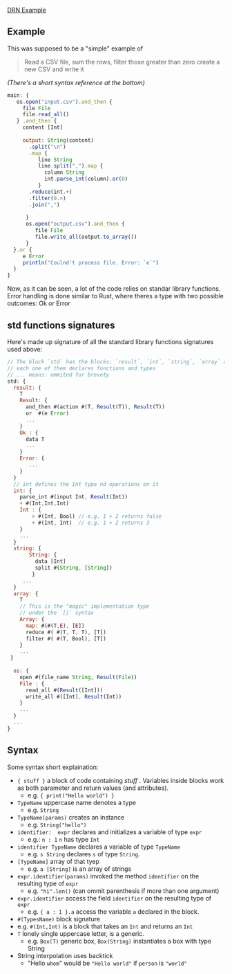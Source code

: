 [DRN Example](https://www.reddit.com/r/ProgrammingLanguages/comments/1fey7qm/rate_my_syntax/)

## Example

This was supposed to be a "simple" example of 

> Read a CSV file, sum the rows, filter those greater than zero
> create a new CSV and write it

_(There's a short syntax reference at the bottom)_ 

```javascript
main: {
   os.open("input.csv").and_then {
     file File 
     file.read_all()
   } .and_then { 
     content [Int]
     
     output: String(content)
       .split("\n")
       .map {
          line String
          line.split(",").map {
            column String
            int.parse_int(column).or(0)
          }
       .reduce(int.+)
       .filter(0.>)
       .join(",")
          
      }     
      os.open("output.csv").and_then {
         file File
         file.write_all(output.to_array())
      }
  }.or { 
     e Error
     println("Coulnd't process file. Error: `e`")
  }
}
```


 
    

Now, as it can be seen, a lot of the code relies on standar library functions. Error handling is done similar to Rust, where theres a type with two possible outcomes: Ok or Error

## std functions signatures

Here's made up signature of all the standard library functions signatures used above:

```javascript
// The block `std` has the blocks: `result`, `int`, `string`, `array` and  `os` in this example
// each one of them declares functions and types
// ... means: ommited for brevety
std: {
  result: {
    T
    Result: {
      and_then #(action #(T, Result(T)), Result(T))
      or  #(e Error)
      ... 
    }
    Ok : {
      data T
      ...
    }
    Error: {
       ...
    }
  }
  // int defines the Int type nd operations on it
  int: {
    parse_int #(input Int, Result(Int))
    + #(Int,Int,Int)
    Int : {
        > #(Int, Bool) // e.g. 1 > 2 returns false
        + #(Int, Int)  // e.g. 1 + 2 returns 3
    }
    ...
  }
  string: {
       String: {
         data [Int]
         split #(String, [String])
        }
     ...
  }
  array: {
    T
    // This is the "magic" implementation type 
    // under the `[]` syntax
    Array: {
      map: #(#(T,E), [E])
      reduce #( #(T, T, T), [T])
      filter #( #(T, Bool), [T])
    }
    ...
 }
         
  os: {
    open #(file_name String, Result(File))
    File : {
      read_all #(Result([Int]))
      write_all #([Int], Result(Int))
    }
    ...
  }
  ...
}
```


## Syntax 

Some syntax short explaination: 

- `{ stuff }` a block of code containing _stuff_ . Variables inside blocks work as both parameter and return values (and attributes).
  - e.g. `{ print("Hello world") }` 
- `TypeName` uppercase name denotes a type
  - e.g. `String`
- `TypeName(params)` creates an instance
  - e.g. `String("hello")`
- `identifier:  expr`  declares and initializes a variable of type `expr`
  - e.g.: `n : 1` `n` has type `Int`
- `identifier TypeName` declares a variable of type `TypeName`
  - e.g. `s String` declares `s` of type `String`.
- `[TypeName]` array of that tyep
  - e.g. `a [String]` is an array of strings
- `expr.identifier(params)` invoked the method `identifier` on the resulting type of `expr`
  - e.g. `"hi".len()` (can ommit parenthesis if more than one argument)
- `expr.identifier` access the field `identifier` on the resulting type of `expr`
  -  e.g. `{ a : 1 }.a` access the variable `a` declared in the block.
-  `#(TypesName)` block signature
  -  e.g. `#(Int,Int)` is a block that takes an `Int` and returns an `Int`
- `T` lonely single uppercase letter, is a generic.
  - e.g. `Box(T)` generic box, `Box(String)` instantiates a box with type String
- String interpolation uses backtick
  - "Hello `whom`" would be `"Hello world"` if `person` is `"world"`   
